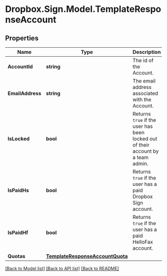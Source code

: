 # Dropbox.Sign.Model.TemplateResponseAccount

## Properties

Name | Type | Description | Notes
------------ | ------------- | ------------- | -------------
**AccountId** | **string** |  The id of the Account.  | [optional] 
**EmailAddress** | **string** |  The email address associated with the Account.  | [optional] 
**IsLocked** | **bool** |  Returns `true` if the user has been locked out of their account by a team admin.  | [optional] 
**IsPaidHs** | **bool** |  Returns `true` if the user has a paid Dropbox Sign account.  | [optional] 
**IsPaidHf** | **bool** |  Returns `true` if the user has a paid HelloFax account.  | [optional] 
**Quotas** | [**TemplateResponseAccountQuota**](TemplateResponseAccountQuota.md) |    | [optional] 

[[Back to Model list]](../README.md#documentation-for-models) [[Back to API list]](../README.md#documentation-for-api-endpoints) [[Back to README]](../README.md)

